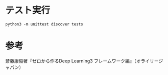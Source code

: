 # テスト実行
```shell
python3 -m unittest discover tests
```

# 参考
斎藤康毅著『ゼロから作るDeep Learning3 フレームワーク編』（オライリージャパン）